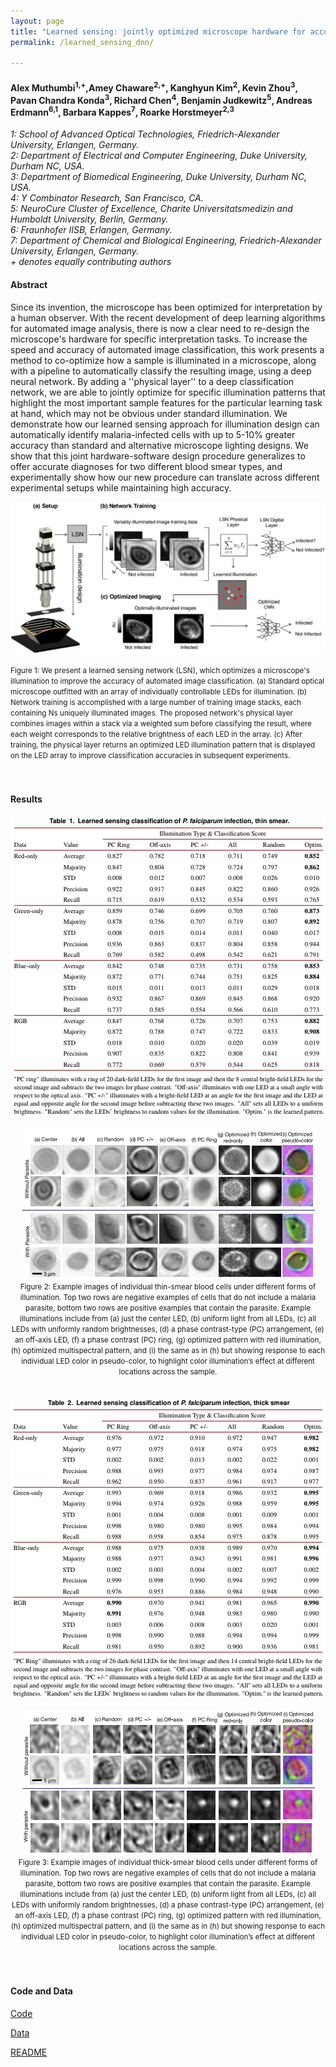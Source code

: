 ```yaml
---
layout: page
title: "Learned sensing: jointly optimized microscope hardware for accurate image classification"
permalink: /learned_sensing_dnn/

---
```

#### Alex Muthumbi<sup>1,+</sup>,Amey Chaware<sup>2,+</sup>, Kanghyun Kim<sup>2</sup>, Kevin Zhou<sup>3</sup>, Pavan Chandra Konda<sup>3</sup>, Richard Chen<sup>4</sup>, Benjamin Judkewitz<sup>5</sup>, Andreas Erdmann<sup>6,1</sup>, Barbara Kappes<sup>7</sup>, Roarke Horstmeyer<sup>2,3</sup>
*1: School of Advanced Optical Technologies, Friedrich-Alexander University, Erlangen, Germany.*   
*2: Department of Electrical and Computer Engineering, Duke University, Durham NC, USA.*    
*3: Department of Biomedical Engineering, Duke University, Durham NC, USA.*    
*4: Y Combinator Research, San Francisco, CA.*    
*5: NeuroCure Cluster of Excellence, Charite Universitatsmedizin and Humboldt University, Berlin, Germany.*    
*6: Fraunhofer IISB, Erlangen, Germany.*    
*7: Department of Chemical and Biological Engineering, Friedrich-Alexander University, Erlangen, Germany.*    
*+ denotes equally contributing authors*   

#### Abstract
 Since its invention, the microscope has been optimized for interpretation by a human observer. With the recent development of deep learning algorithms for automated image analysis, there is now a clear need to re-design the microscope's hardware for specific interpretation tasks. To increase the speed and accuracy of automated image classification, this work presents a method to co-optimize how a sample is illuminated in a microscope, along with a pipeline to automatically classify the resulting image, using a deep neural network. By adding a ''physical layer'' to a deep classification network, we are able to jointly optimize for specific illumination patterns that highlight the most important sample features for the particular learning task at hand, which may not be obvious under standard illumination. We demonstrate how our learned sensing approach for illumination design can automatically identify malaria-infected cells with up to 5-10% greater accuracy than standard and alternative microscope lighting designs. We show that this joint hardware-software design procedure generalizes to offer accurate diagnoses for two different blood smear types, and experimentally show how our new procedure can translate across different experimental setups while maintaining high accuracy.

![Our setup](/assets/images/microscope.png)
<div><small>Figure 1: We present a learned sensing network (LSN), which optimizes a microscope's illumination to improve the accuracy of automated image classification. (a) Standard optical microscope outfitted with an array of individually controllable LEDs for illumination. (b) Network training is accomplished with a large number of training image stacks, each containing Ns uniquely illuminated images. The proposed network's physical layer combines images within a stack via a weighted sum before classifying the result, where each weight corresponds to the relative brightness of each LED in the array. (c) After training, the physical layer returns an optimized LED illumination pattern that is displayed on the LED array to improve classification accuracies in subsequent experiments.</small></div>
<br/><br/>


#### Results
<center>
<img  src = "/assets/images/lsdnn-table1.png" alt = "Thin Smear Results">
<br/><br/>

<img  src = "/assets/images/lsdnn-fig2.png" alt = "Thin Smear Images">
<div><small>Figure 2: Example images of individual thin-smear blood cells under different forms of illumination. Top two rows are negative examples of cells that do not include a malaria parasite, bottom two rows are positive examples that contain the parasite. Example illuminations include from (a) just the center LED, (b) uniform light from all LEDs, (c) all LEDs with uniformly random brightnesses, (d) a phase contrast-type (PC) arrangement, (e) an off-axis LED, (f) a phase contrast (PC) ring, (g) optimized pattern with red illumination, (h) optimized multispectral pattern, and (i) the same as in (h) but showing response to each individual LED color in pseudo-color, to highlight color illumination’s effect at different locations across the sample.</small></div>
<br/><br/>

<img  src = "/assets/images/lsdnn-table2.png" alt = "Thick Smear Results">
<br/><br/>

<img  src = "/assets/images/lsdnn-fig3.png" alt = "Thick Smear Images">
<div><small>Figure 3: Example images of individual thick-smear blood cells under different forms of illumination. Top two rows are negative examples of cells that do not include a malaria parasite, bottom two rows are positive examples that contain the parasite. Example illuminations include from (a) just the center LED, (b) uniform light from all LEDs, (c) all LEDs with uniformly random brightnesses, (d) a phase contrast-type (PC) arrangement, (e) an off-axis LED, (f) a phase contrast (PC) ring, (g) optimized pattern with red illumination, (h) optimized multispectral pattern, and (i) the same as in (h) but showing response to each individual LED color in pseudo-color, to highlight color illumination’s effect at different locations across the sample.</small></div>
<br/><br/>
</center>

#### Code and Data
[Code](/projects/lsdnn/example_CNN_code.zip)

[Data](/projects/lsdnn/data.zip)

[README](/projects/lsdnn/README.txt)
